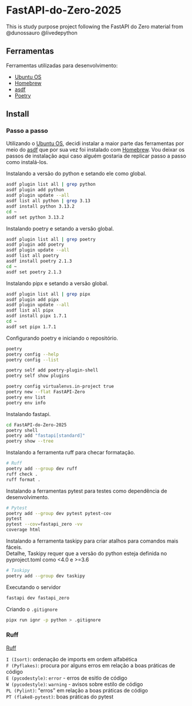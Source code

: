 # FastAPI-do-Zero-2025
This is study purpose project following the FastAPI do Zero material from @dunossauro @livedepython

## Ferramentas

Ferramentas utilizadas para desenvolvimento:
* [Ubuntu OS](https://ubuntu.com/)
* [Homebrew](https://brew.sh/)
* [asdf](https://asdf-vm.com/)
* [Poetry](https://python-poetry.org/)

## Install

### Passo a passo

Utilizando o [Ubuntu OS](https://ubuntu.com/), decidi instalar a maior parte das ferramentas por meio do [asdf](https://asdf-vm.com/) que por sua vez foi instalado com [Homebrew](https://brew.sh/). Vou deixar os passos de instalação aqui caso alguém gostaria de replicar passo a passo como instalá-los.  
  
Instalando a versão do python e setando ele como global.  
```sh
asdf plugin list all | grep python
asdf plugin add python
asdf plugin update --all
asdf list all python | grep 3.13
asdf install python 3.13.2
cd ~
asdf set python 3.13.2
```

Instalando poetry e setando a versão global.  
```sh
asdf plugin list all | grep poetry
asdf plugin add poetry
asdf plugin update --all
asdf list all poetry
asdf install poetry 2.1.3
cd ~
asdf set poetry 2.1.3
```

Instalando pipx e setando a versão global.  
```sh
asdf plugin list all | grep pipx
asdf plugin add pipx
asdf plugin update --all
asdf list all pipx
asdf install pipx 1.7.1
cd ~
asdf set pipx 1.7.1
```

Configurando poetry e iniciando o repositório.  
```sh
poetry 
poetry config --help
poetry config --list

poetry self add poetry-plugin-shell
poetry self show plugins

poetry config virtualenvs.in-project true  
poetry new --flat FastAPI-Zero
poetry env list
poetry env info
```

Instalando fastapi.  
```sh
cd FastAPI-do-Zero-2025
poetry shell
poetry add "fastapi[standard]"
poetry show --tree
```

Instalando a ferramenta ruff para checar formatação.  
```sh
# Ruff
poetry add --group dev ruff
ruff check .
ruff format .
```

Instalando a ferramentas pytest para testes como dependência de desenvolvimento.  
```sh
# Pytest
poetry add --group dev pytest pytest-cov
pytest
pytest --cov=fastapi_zero -vv
coverage html
```
Instalando a ferramenta taskipy para criar atalhos para comandos mais fáceis.  
Detalhe, Taskipy requer que a versão do python esteja definida no pyproject.toml como <4.0 e >=3.6  
```sh
# Taskipy
poetry add --group dev taskipy
```

Executando o servidor  
```sh
fastapi dev fastapi_zero
```

Criando o `.gitignore`  
```sh
pipx run ignr -p python > .gitignore
```

### Ruff

[Ruff](https://docs.astral.sh/ruff/)

`I (Isort)`: ordenação de imports em ordem alfabética  
`F (Pyflakes)`: procura por alguns erros em relação a boas práticas de código  
`E (pycodestyle)`: `error` - erros de esitlo de código  
`W (pycodestyle)`: `warning` - avisos sobre estilo de código  
`PL (Pylint)`: "erros" em relação a boas práticas de código  
`PT (flake8-pytest)`: boas práticas do pytest  

